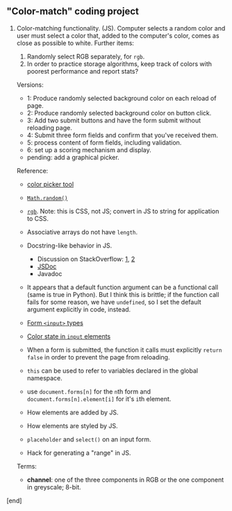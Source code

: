 ## "Color-match" coding project

 1. Color-matching functionality. (JS). Computer selects a random color and user must select a color that, added to the computer's color, comes as close as possible to white. Further items:
 
    1. Randomly select RGB separately, for `rgb`.
    1. In order to practice storage algorithms, keep track of colors with poorest performance and report stats?
 
    Versions:

    * 1: Produce randomly selected background color on each reload of page.
    * 2: Produce randomly selected background color on button click.
    * 3: Add two submit buttons and have the form submit without reloading page.
    * 4: Submit three form fields and confirm that you've received them.
    * 5: process content of form fields, including validation.
    * 6: set up a scoring mechanism and display.
    * pending: add a graphical picker.

    Reference:

    * [color picker tool](https://developer.mozilla.org/en-US/docs/Web/CSS/CSS_Colors/Color_picker_tool)
    * [`Math.random()`](https://developer.mozilla.org/en-US/docs/Web/JavaScript/Reference/Global_Objects/Math/random)
    * [`rgb`](https://developer.mozilla.org/en-US/docs/Web/CSS/color_value#rgb). Note: this is CSS, not JS; convert in JS to string for application to CSS.
    * Associative arrays do not have `length`.
    * Docstring-like behavior in JS. 
    
      * Discussion on StackOverflow: [1](http://stackoverflow.com/questions/10126310/does-javascript-have-a-standard-for-commenting-functions), [2](http://stackoverflow.com/questions/34205666/utilizing-docstrings)
      * [JSDoc](http://usejsdoc.org/index.html)
      * Javadoc

    * It appears that a default function argument can be a functional call (same is true in Python). But I think this is brittle; if the function call fails for some reason, we have `undefined`, so I set the default argument explicitly in code, instead.
    * [Form `<input>` types](https://developer.mozilla.org/en-US/docs/Web/HTML/Element/input)
    * [Color state in `input` elements](https://www.w3.org/TR/html5/forms.html#color-state-%28type=color%29)

    * When a form is submitted, the function it calls must explicitly `return false` in order to prevent the page from reloading.
    * `this` can be used to refer to variables declared in the global namespace.
    * use `document.forms[n]` for the `n`th form and `document.forms[n].element[i]` for it's `i`th element.
    * How elements are added by JS.
    * How elements are styled by JS.
    * `placeholder` and `select()` on an input form.
    * Hack for generating a "range" in JS.

    Terms:

    * **channel**: one of the three components in RGB or the one component in greyscale; 8-bit.

[end]
